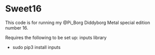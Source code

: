 # Sweet16
This code is for running my @Pi_Borg Diddyborg Metal special edition number 16.

Requires the following to be set up:
inputs library
- sudo pip3 install inputs
